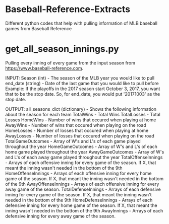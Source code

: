 # Baseball-Reference-Extracts
Different python codes that help with pulling information of MLB baseball games from Baseball Reference
# get_all_season_innings.py
Pulling every inning of every game from the input season from https://www.baseball-reference.com. 
    
INPUT: 
        Season (int) - The season of the MLB year you would like to pull
        end_date (string) - Date of the last game that you would like to pull before
                       Example: If the playoffs in the 2017 season start  October 3, 2017, you want that 
                       to be the stop date. So, for end_date, you would put '20171003' as the stop date.
    
OUTPUT: 
        all_seasons_dict (dictionary) - Shows the following information about the season for each team
            TotalWins - Total Wins
            TotalLosses - Total Losses
            HomeWins - Number of wins that occured when playing at home
            AwayWins - Number of wins that occured when playing on the road
            HomeLosses - Number of losses that occured when playing at home
            AwayLosses - Number of losses that occured when playing on the road
            TotalGameOutcomes - Array of W's and L's of each game played throughout the year
            HomeGameOutcomes - Array of W's and L's of each home game played throughout the year
            AwayGameOutcomes - Array of W's and L's of each away game played throughout the year
            TotalOffenseInnings - Arrays of each offensive inning for every game of the season. If X, that meant the
                                    inning wasn't needed in the bottom of the 9th
            HomeOffenseInnings - Arrays of each offensive inning for every home game of the season. If X, that meant the
                                    inning wasn't needed in the bottom of the 9th
            AwayOffenseInnings - Arrays of each offensive inning for every away game of the season. 
            TotalDefenseInnings - Arrays of each defensive inning for every game of the season. If X, that meant the
                                    inning wasn't needed in the bottom of the 9th
            HomeDefenseInnings - Arrays of each defensive inning for every home game of the season. If X, that meant the
                                    inning wasn't needed in the bottom of the 9th
            AwayInnings - Arrays of each defensive inning for every away game of the season. 

